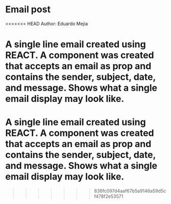 # Email post

<<<<<<< HEAD
Author: Eduardo Mejia

A single line email created using REACT. A component was created that accepts an email as prop and contains the sender, subject, date, and message. Shows what a single email display may look like.
=======
# A single line email created using REACT. A component was created that accepts an email as prop and contains the sender, subject, date, and message. Shows what a single email display may look like.
>>>>>>> 836fc097d4aaf67b5a9146a59d5cf478f2e53571
